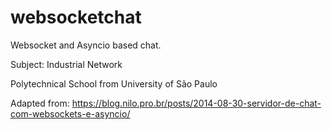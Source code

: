 # websocketchat
Websocket and Asyncio based chat. 

Subject: Industrial Network

Polytechnical School from University of São Paulo

Adapted from: https://blog.nilo.pro.br/posts/2014-08-30-servidor-de-chat-com-websockets-e-asyncio/
